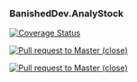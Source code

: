 ### BanishedDev.AnalyStock

[![Coverage Status](https://coveralls.io/repos/github/Tomasz-Pietrzyk/AnalyStock/badge.svg?branch=master)](https://coveralls.io/github/Tomasz-Pietrzyk/AnalyStock?branch=master)

[![Pull request to Master (close)](https://github.com/Tomasz-Pietrzyk/AnalyStock/actions/workflows/pull-request-master-close.yaml/badge.svg?event=pull_request)](https://github.com/Tomasz-Pietrzyk/AnalyStock/actions/workflows/pull-request-master-close.yaml)

[![Pull request to Master (close)](https://github.com/Tomasz-Pietrzyk/AnalyStock/actions/workflows/pull-request-master-close.yaml/badge.svg?branch=master)](https://github.com/Tomasz-Pietrzyk/AnalyStock/actions/workflows/pull-request-master-close.yaml)